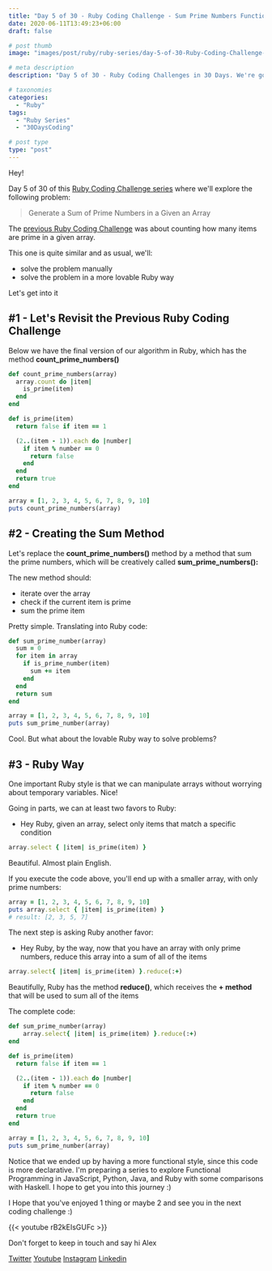 ```yaml
---
title: "Day 5 of 30 - Ruby Coding Challenge - Sum Prime Numbers Functionally"
date: 2020-06-11T13:49:23+06:00
draft: false

# post thumb
image: "images/post/ruby/ruby-series/day-5-of-30-Ruby-Coding-Challenge-prime-algorithm-functional-programming.png"

# meta description
description: "Day 5 of 30 - Ruby Coding Challenges in 30 Days. We're going to solve the problem of getting the sum of prime numbers a given array using functional programming with Ruby"

# taxonomies
categories: 
  - "Ruby"
tags:
  - "Ruby Series"
  - "30DaysCoding"

# post type
type: "post"
---
```


Hey!

Day 5 of 30 of this [Ruby Coding Challenge series](https://www.youtube.com/watch?v=pfaecP3Wbjw) where we'll explore the following problem:

> Generate a Sum of Prime Numbers in a Given an Array

The [previous Ruby Coding Challenge](https://www.youtube.com/watch?v=cO9dNVzjz8c) was about counting how many items are prime in a given array. 

This one is quite similar and as usual, we'll:

- solve the problem manually
- solve the problem in a more lovable Ruby way

Let's get into it

## #1 - Let's Revisit the Previous Ruby Coding Challenge

Below we have the final version of our algorithm in Ruby, which has the method **count_prime_numbers()**

```ruby
def count_prime_numbers(array)
  array.count do |item|
    is_prime(item)
  end
end

def is_prime(item)
  return false if item == 1

  (2..(item - 1)).each do |number|
    if item % number == 0
      return false
    end
  end
  return true
end

array = [1, 2, 3, 4, 5, 6, 7, 8, 9, 10]
puts count_prime_numbers(array)
```

## #2 - Creating the Sum Method

Let's replace the **count_prime_numbers()** method by a method that sum the prime numbers, which will be creatively called **sum_prime_numbers():**

The new method should:

- iterate over the array
- check if the current item is prime
- sum the prime item

Pretty simple. Translating into Ruby code:

```ruby
def sum_prime_number(array)
  sum = 0
  for item in array
    if is_prime_number(item)
      sum += item
    end
  end
  return sum
end

array = [1, 2, 3, 4, 5, 6, 7, 8, 9, 10]
puts sum_prime_number(array)
```

Cool. But what about the lovable Ruby way to solve problems? 

## #3 - Ruby Way

One important Ruby style is that we can manipulate arrays without worrying about temporary variables. Nice!

Going in parts, we can at least two favors to Ruby:

- Hey Ruby, given an array, select only items that match a specific condition

```ruby
array.select { |item| is_prime(item) }
```

Beautiful. Almost plain English.

If you execute the code above, you'll end up with a smaller array, with only prime numbers:

```ruby
array = [1, 2, 3, 4, 5, 6, 7, 8, 9, 10]
puts array.select { |item| is_prime(item) }
# result: [2, 3, 5, 7]
```

The next step is asking Ruby another favor:

- Hey Ruby, by the way, now that you have an array with only prime numbers, reduce this array into a sum of all of the items

```ruby
array.select{ |item| is_prime(item) }.reduce(:+)
```

Beautifully, Ruby has the method **reduce()**, which receives the **+ method** that will be used to sum all of the items

The complete code:

```ruby
def sum_prime_number(array)
	array.select{ |item| is_prime(item) }.reduce(:+)
end

def is_prime(item)
  return false if item == 1

  (2..(item - 1)).each do |number|
    if item % number == 0
      return false
    end
  end
  return true
end

array = [1, 2, 3, 4, 5, 6, 7, 8, 9, 10]
puts sum_prime_number(array)
```

Notice that we ended up by having a more functional style, since this code is more declarative. I'm preparing a series to explore Functional Programming in JavaScript, Python, Java, and Ruby with some comparisons with Haskell. I hope to get you into this journey :)

I Hope that you've enjoyed 1 thing or maybe 2 and see you in the next coding challenge :)

{{< youtube rB2kEIsGUFc >}}

Don't forget to keep in touch and say hi Alex

[Twitter](https://twitter.com/_alex_gama/)
[Youtube](https://www.youtube.com/channel/UCn09BXJXOCPLARsqNvxEFuw?view_as=subscriber/)
[Instagram](https://www.instagram.com/_alex_gama)
[Linkedin](https://www.linkedin.com/in/alexandregama/)